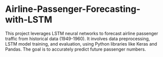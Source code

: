 # Airline-Passenger-Forecasting-with-LSTM
This project leverages LSTM neural networks to forecast airline passenger traffic from historical data (1949-1960). It involves data preprocessing, LSTM model training, and evaluation, using Python libraries like Keras and Pandas. The goal is to accurately predict future passenger numbers.
